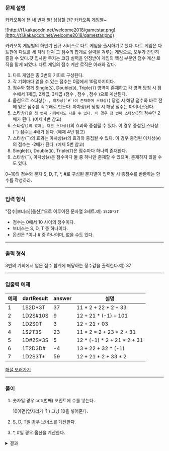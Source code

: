 
### **문제 설명**

카카오톡에 뜬 네 번째 별! 심심할 땐? 카카오톡 게임별~

![http://t1.kakaocdn.net/welcome2018/gamestar.png](http://t1.kakaocdn.net/welcome2018/gamestar.png)

카카오톡 게임별의 하반기 신규 서비스로 다트 게임을 출시하기로 했다. 다트 게임은 다트판에 다트를 세 차례 던져 그 점수의 합계로 실력을 겨루는 게임으로, 모두가 간단히 즐길 수 있다.갓 입사한 무지는 코딩 실력을 인정받아 게임의 핵심 부분인 점수 계산 로직을 맡게 되었다. 다트 게임의 점수 계산 로직은 아래와 같다.

1. 다트 게임은 총 3번의 기회로 구성된다.
2. 각 기회마다 얻을 수 있는 점수는 0점에서 10점까지이다.
3. 점수와 함께 Single(`S`), Double(`D`), Triple(`T`) 영역이 존재하고 각 영역 당첨 시 점수에서 1제곱, 2제곱, 3제곱 (점수 , 점수 , 점수 )으로 계산된다.
4. 옵션으로 스타상(``) , 아차상(`#`)이 존재하며 스타상(``) 당첨 시 해당 점수와 바로 전에 얻은 점수를 각 2배로 만든다. 아차상(`#`) 당첨 시 해당 점수는 마이너스된다.
5. 스타상(``)은 첫 번째 기회에서도 나올 수 있다. 이 경우 첫 번째 스타상(``)의 점수만 2배가 된다. (예제 4번 참고)
6. 스타상(``)의 효과는 다른 스타상(``)의 효과와 중첩될 수 있다. 이 경우 중첩된 스타상(``) 점수는 4배가 된다. (예제 4번 참고)
7. 스타상(``)의 효과는 아차상(`#`)의 효과와 중첩될 수 있다. 이 경우 중첩된 아차상(`#`)의 점수는 -2배가 된다. (예제 5번 참고)
8. Single(`S`), Double(`D`), Triple(`T`)은 점수마다 하나씩 존재한다.
9. 스타상(``), 아차상(`#`)은 점수마다 둘 중 하나만 존재할 수 있으며, 존재하지 않을 수도 있다.

0~10의 정수와 문자 S, D, T, *, #로 구성된 문자열이 입력될 시 총점수를 반환하는 함수를 작성하라.

---

### **입력 형식**

"점수|보너스|[옵션]"으로 이루어진 문자열 3세트.예) `1S2D*3T`

- 점수는 0에서 10 사이의 정수이다.
- 보너스는 S, D, T 중 하나이다.
- 옵선은 *이나 # 중 하나이며, 없을 수도 있다.

---

### **출력 형식**

3번의 기회에서 얻은 점수 합계에 해당하는 정수값을 출력한다.예) 37

---

### **입출력 예제**

| 예제 | dartResult | answer | 설명 |
| --- | --- | --- | --- |
| 1 | 1S2D*3T | 37 | 11 * 2 + 22 * 2 + 33 |
| 2 | 1D2S#10S | 9 | 12 + 21 * (-1) + 101 |
| 3 | 1D2S0T | 3 | 12 + 21 + 03 |
| 4 | 1S*2T*3S | 23 | 11 * 2 * 2 + 23 * 2 + 31 |
| 5 | 1D#2S*3S | 5 | 12 * (-1) * 2 + 21 * 2 + 31 |
| 6 | 1T2D3D# | -4 | 13 + 22 + 32 * (-1) |
| 7 | 1D2S3T* | 59 | 12 + 21 * 2 + 33 * 2 |

[해설 보러가기](http://tech.kakao.com/2017/09/27/kakao-blind-recruitment-round-1/)

---

### 풀이

1. 숫자일 경우 cnt(번째) 포인트에 수를 넣는다.
    
    10이면(앞자리가 ‘1’) 그냥 10을 넣어준다.
    
2. S, D, T일 경우 보너스를 계산한다.
3. *, #일 경우 옵션을 계산한다.

<details><summary>결과</summary>
<p>

| 테스트 1 〉 | 통과 (0.02ms, 73.9MB) |
| --- | --- |
| 테스트 2 〉 | 통과 (0.07ms, 74.2MB) |
| 테스트 3 〉 | 통과 (0.05ms, 73.7MB) |
| 테스트 4 〉 | 통과 (0.06ms, 76.6MB) |
| 테스트 5 〉 | 통과 (0.04ms, 71.6MB) |
| 테스트 6 〉 | 통과 (0.07ms, 77.3MB) |
| 테스트 7 〉 | 통과 (0.04ms, 75.9MB) |
| 테스트 8 〉 | 통과 (0.07ms, 73.1MB) |
| 테스트 9 〉 | 통과 (0.05ms, 71.2MB) |
| 테스트 10 〉 | 통과 (0.08ms, 73.9MB) |
| 테스트 11 〉 | 통과 (0.04ms, 73.1MB) |
| 테스트 12 〉 | 통과 (0.05ms, 80.5MB) |
| 테스트 13 〉 | 통과 (0.05ms, 74.8MB) |
| 테스트 14 〉 | 통과 (0.05ms, 69.7MB) |
| 테스트 15 〉 | 통과 (0.07ms, 81.2MB) |
| 테스트 16 〉 | 통과 (0.04ms, 82.4MB) |
| 테스트 17 〉 | 통과 (0.07ms, 79.1MB) |
| 테스트 18 〉 | 통과 (0.07ms, 75.3MB) |
| 테스트 19 〉 | 통과 (0.05ms, 78.9MB) |
| 테스트 20 〉 | 통과 (0.05ms, 73.7MB) |
| 테스트 21 〉 | 통과 (0.06ms, 73.8MB) |
| 테스트 22 〉 | 통과 (0.05ms, 79.8MB) |
| 테스트 23 〉 | 통과 (0.06ms, 83.2MB) |
| 테스트 24 〉 | 통과 (0.04ms, 73.3MB) |
| 테스트 25 〉 | 통과 (0.05ms, 73.9MB) |
| 테스트 26 〉 | 통과 (0.05ms, 75.3MB) |
| 테스트 27 〉 | 통과 (0.05ms, 81.3MB) |
| 테스트 28 〉 | 통과 (0.07ms, 71.2MB) |
| 테스트 29 〉 | 통과 (0.05ms, 77.9MB) |
| 테스트 30 〉 | 통과 (0.08ms, 77.8MB) |
| 테스트 31 〉 | 통과 (0.05ms, 75.7MB) |
| 테스트 32 〉 | 통과 (0.07ms, 69.7MB) |

</details>